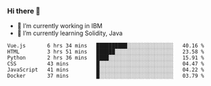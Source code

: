 ### Hi there 👋

<!--
**mathcodeman/mathcodeman** is a ✨ _special_ ✨ repository because its `README.md` (this file) appears on your GitHub profile.

Here are some ideas to get you started:

- 🔭 I’m currently working on ...
- 🌱 I’m currently learning ...
- 👯 I’m looking to collaborate on ...
- 🤔 I’m looking for help with ...
- 💬 Ask me about ...
- 📫 How to reach me: ...
- 😄 Pronouns: ...
- ⚡ Fun fact: ...
-->

- 🔭 I’m currently working in IBM
- 🌱 I’m currently learning Solidity, Java

<!--START_SECTION:waka-->

```text
Vue.js       6 hrs 34 mins   ██████████░░░░░░░░░░░░░░░   40.16 %
HTML         3 hrs 51 mins   ██████░░░░░░░░░░░░░░░░░░░   23.58 %
Python       2 hrs 36 mins   ████░░░░░░░░░░░░░░░░░░░░░   15.91 %
CSS          43 mins         █░░░░░░░░░░░░░░░░░░░░░░░░   04.47 %
JavaScript   41 mins         █░░░░░░░░░░░░░░░░░░░░░░░░   04.22 %
Docker       37 mins         █░░░░░░░░░░░░░░░░░░░░░░░░   03.79 %
```

<!--END_SECTION:waka-->
